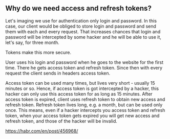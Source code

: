 ## Why do we need access and refresh tokens?

Let's imaging we use for authentication only login and password. In this case,
our client would be obliged to store login and password and send them with each
and every request. That increases chances that login and password will be intercepted
by some hacker and he will be able to use it, let's say, for three month. 

Tokens make this more secure. 

User uses his login and password when he goes to the website for the first time.
There he gets access token and refresh token. Since then with every request the 
client sends in headers access token. 

Access token can be used many times, but 
lives very short - usually 15 minutes or so. Hence, if access token is got
intercepted by a hacker, this hacker can only use this access token for as long as
15 minutes.
After access token is expired, client uses refresh token to obtain new access and 
refresh token. Refresh token lives long, e.g. a month, but can be used only once.
This means, even if a hacker intercepts you access token and refresh token, when your
access token gets expired you will get new access and refresh token, and those of the 
hacker will be invalid.

https://habr.com/en/post/456968/